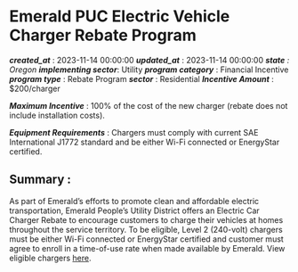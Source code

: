 # Emerald PUC Electric Vehicle Charger Rebate Program 
 ***created_at*** : 2023-11-14 00:00:00 
 ***updated_at*** : 2023-11-14 00:00:00 
 ***state** : Oregon 
 **implementing sector***: Utility 
 ***program category*** : Financial Incentive 
 ***program type*** : Rebate Program 
 ***sector*** : Residential 
 ***Incentive Amount*** : $200/charger

 
 ***Maximum Incentive*** : 100% of the cost of the new charger (rebate does not include installation
costs).

 
 ***Equipment Requirements*** : Chargers must comply with current SAE International J1772 standard and be
either Wi-Fi connected or EnergyStar certified.

 
 ## Summary : 
 As part of Emerald’s efforts to promote clean and affordable electric
transportation, Emerald People’s Utility District offers an Electric Car
Charger Rebate to encourage customers to charge their vehicles at homes
throughout the service territory. To be eligible, Level 2 (240-volt) chargers
must be either Wi-Fi connected or EnergyStar certified and customer must agree
to enroll in a time-of-use rate when made available by Emerald. View eligible
chargers [here](https://epud.chooseev.com/compare_evse/).

 
 